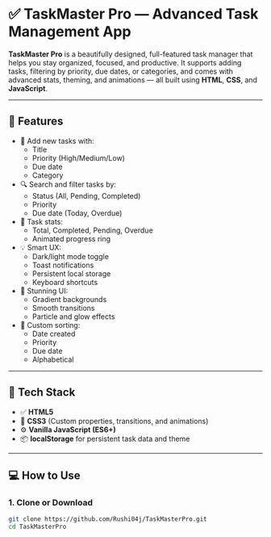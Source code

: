 # ✅ TaskMaster Pro — Advanced Task Management App

**TaskMaster Pro** is a beautifully designed, full-featured task manager that helps you stay organized, focused, and productive. It supports adding tasks, filtering by priority, due dates, or categories, and comes with advanced stats, theming, and animations — all built using **HTML**, **CSS**, and **JavaScript**.

---

## 🚀 Features

- 📝 Add new tasks with:
  - Title
  - Priority (High/Medium/Low)
  - Due date
  - Category
- 🔍 Search and filter tasks by:
  - Status (All, Pending, Completed)
  - Priority
  - Due date (Today, Overdue)
- 🎯 Task stats:
  - Total, Completed, Pending, Overdue
  - Animated progress ring
- 💡 Smart UX:
  - Dark/light mode toggle
  - Toast notifications
  - Persistent local storage
  - Keyboard shortcuts
- 🎨 Stunning UI:
  - Gradient backgrounds
  - Smooth transitions
  - Particle and glow effects
- 🧠 Custom sorting:
  - Date created
  - Priority
  - Due date
  - Alphabetical

---

## 🧩 Tech Stack

- ✅ **HTML5**
- 🎨 **CSS3** (Custom properties, transitions, and animations)
- ⚙️ **Vanilla JavaScript (ES6+)**
- 📦 **localStorage** for persistent task data and theme

---

## 💻 How to Use

### 1. Clone or Download
```bash
git clone https://github.com/Rushi04j/TaskMasterPro.git
cd TaskMasterPro

